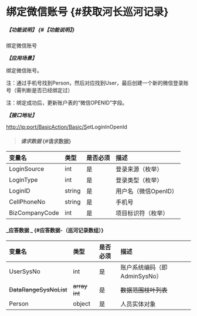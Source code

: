 # 绑定微信账号 {#获取河长巡河记录}

##### _【功能说明】_ {#【功能说明】}

绑定微信账号

_**【应用场景】**_

绑定微信账号。

注：通过手机号找到Person，然后对应找到User，最后创建一个新的微信登录账号（需判断是否已经绑定过）

注：绑定成功后，更新账户表的“微信OPENID”字段。

_**【接口地址】**_

[http://ip:port/BasicAction/](http://ip:port/HMQuery/PatrolRiver/GetPatrolRivers)[Basic](http://ip:port/HMQuery/PatrolRiver/GetPatrolRivers)[/S](http://ip:port/HMQuery/PatrolRiver/GetPatrolRivers)etLoginInOpenId

> #### _请求数据_ {#请求数据}

| 变量名 | 类型 | 是否必须 | 描述 |
| :--- | :--- | :--- | :--- |
| LoginSource | int | 是 | 登录来源（枚举） |
| LoginType | int | 是 | 登录类型（枚举） |
| LoginID | string | 是 | 用户名（微信OpenID） |
| CellPhoneNo | string | 是 | 手机号 |
| BizCompanyCode | int | 是 | 项目标识符（枚举） |

#### _应答数据 _ {#应答数据-（巡河记录数组）}

| 变量名 | 类型 | 是否必须 | 描述 |
| :--- | :--- | :--- | :--- |
| UserSysNo | int | 是 | 账户系统编码（即AdminSysNo） |
| ~~DataRangeSysNoList~~ | ~~array int~~ | ~~是~~ | ~~数据范围枝叶列表~~ |
| Person | object | 是 | 人员实体对象 |



